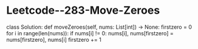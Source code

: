 # Leetcode--283-Move-Zeroes

class Solution:
    def moveZeroes(self, nums: List[int]) -> None:
        firstzero = 0
        for i in range(len(nums)):
            if nums[i] != 0:
                nums[i], nums[firstzero] = nums[firstzero], nums[i]
                firstzero += 1
